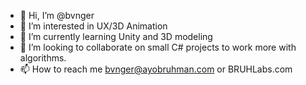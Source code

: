 - 👋 Hi, I’m @bvnger
- 👀 I’m interested in UX/3D Animation
- 🌱 I’m currently learning Unity and 3D modeling
- 💞️ I’m looking to collaborate on small C# projects to work more with algorithms.
- 📫 How to reach me bvnger@ayobruhman.com or BRUHLabs.com

<!---
bvnger/bvnger is a ✨ special ✨ repository because its `README.md` (this file) appears on your GitHub profile.
You can click the Preview link to take a look at your changes.
--->
